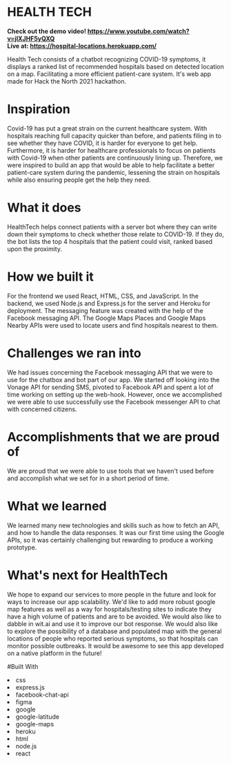 # HEALTH TECH

<b>Check out the demo video! https://www.youtube.com/watch?v=jlXJHF5yQXQ </b>
</br>
<b> Live at: https://hospital-locations.herokuapp.com/</b>
</br>

Health Tech consists of a chatbot recognizing COVID-19 symptoms, it displays a ranked list of recommended hospitals based on detected location on a map. Facilitating a more efficient patient-care system. It's web app made for Hack the North 2021 hackathon.

# Inspiration
Covid-19 has put a great strain on the current healthcare system. With hospitals reaching full capacity quicker than before, and patients filing in to see whether they have COVID, it is harder for everyone to get help. Furthermore, it is harder for healthcare professionals to focus on patients with Covid-19 when other patients are continuously lining up. Therefore, we were inspired to build an app that would be able to help facilitate a better patient-care system during the pandemic, lessening the strain on hospitals while also ensuring people get the help they need.

# What it does
HealthTech helps connect patients with a server bot where they can write down their symptoms to check whether those relate to COVID-19. If they do, the bot lists the top 4 hospitals that the patient could visit, ranked based upon the proximity.

# How we built it
For the frontend we used React, HTML, CSS, and JavaScript. In the backend, we used Node.js and Express.js for the server and Heroku for deployment. The messaging feature was created with the help of the Facebook messaging API. The Google Maps Places and Google Maps Nearby APIs were used to locate users and find hospitals nearest to them.

# Challenges we ran into
We had issues concerning the Facebook messaging API that we were to use for the chatbox and bot part of our app. We started off looking into the Vonage API for sending SMS, pivoted to Facebook API and spent a lot of time working on setting up the web-hook. However, once we accomplished we were able to use successfully use the Facebook messenger API to chat with concerned citizens.

# Accomplishments that we are proud of
We are proud that we were able to use tools that we haven't used before and accomplish what we set for in a short period of time.

# What we learned
We learned many new technologies and skills such as how to fetch an API, and how to handle the data responses. It was our first time using the Google APIs, so it was certainly challenging but rewarding to produce a working prototype.

# What's next for HealthTech
We hope to expand our services to more people in the future and look for ways to increase our app scalability. We'd like to add more robust google map features as well as a way for hospitals/testing sites to indicate they have a high volume of patients and are to be avoided. We would also like to dabble in wit.ai and use it to improve our bot response. We would also like to explore the possibility of a database and populated map with the general locations of people who reported serious symptoms, so that hospitals can monitor possible outbreaks. It would be awesome to see this app developed on a native platform in the future!

#Built With
<li>css</li>
<li>express.js</li>
<li>facebook-chat-api</li>
<li>figma</li>
<li>google</li>
<li>google-latitude</li>
<li>google-maps</li>
<li>heroku</li>
<li>html</li>
<li>node.js</li>
<li>react</li>
